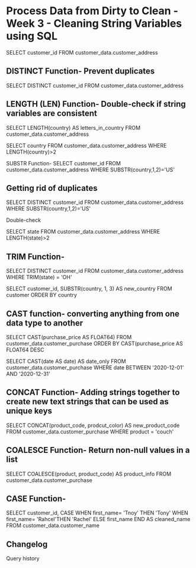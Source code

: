 # Process Data from Dirty to Clean - Week 3 - Cleaning String Variables using SQL

SELECT 
  customer_id 
FROM
  customer_data.customer_address
  
  
## DISTINCT Function- Prevent duplicates
  
SELECT 
  DISTINCT customer_id 
FROM
  customer_data.customer_address
  
## LENGTH (LEN) Function- Double-check if string variables are consistent

SELECT
  LENGTH(country) AS letters_in_country
FROM
  customer_data.customer_address
  
SELECT
    country
FROM
    customer_data.customer_address
WHERE
  LENGTH(country)>2
  
  SUBSTR Function- 
SELECT
  customer_id
FROM
  customer_data.customer_address
WHERE
  SUBSTR(country,1,2)='US'
  
  
## Getting rid of duplicates

SELECT
  DISTINCT customer_id
FROM
  customer_data.customer_address
WHERE
  SUBSTR(country,1,2)='US'

Double-check 

SELECT
 state
FROM
  customer_data.customer_address
WHERE
  LENGTH(state)>2
  
## TRIM Function- 

SELECT
  DISTINCT customer_id
FROM 
  customer_data.customer_address
WHERE
  TRIM(state) = 'OH'
  
  
SELECT customer_id, 
  SUBSTR(country, 1, 3) AS new_country 
FROM 
  customer 
ORDER BY 
  country
  
  
## CAST function- converting anything from one data type to another 

SELECT
  CAST(purchase_price AS FLOAT64)
FROM
  customer_data.customer_purchase
ORDER BY
  CAST(purchase_price AS FLOAT64 DESC
  
  
SELECT
  CAST(date AS date) AS date_only 
FROM
  customer_data.customer_purchase
WHERE
  date BETWEEN '2020-12-01' AND '2020-12-31'
  
  
## CONCAT Function- Adding strings together to create new text strings that can be used as unique keys 

SELECT
  CONCAT(product_code, prodcut_color) AS new_product_code
FROM
  customer_data.customer_purchase
WHERE
  product = 'couch'

## COALESCE Function- Return non-null values in a list

SELECT
  COALESCE(product, product_code) AS product_info
FROM 
  customer_data.customer_purchase


## CASE Function- 

SELECT
  customer_id, 
  CASE 
   WHEN first_name= 'Tnoy' THEN 'Tony'
   WHEN first_name= 'Rahcel'THEN 'Rachel' 
   ELSE first_name
   END AS cleaned_name
FROM 
    customer_data.customer_name
    

## Changelog ##
Query history 







